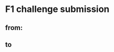 # F1 challenge submission




## from:
<transaction identifier="101" messagecount="10360" timestamp="10:52:59.634"><data column="2" row="2" colour="RED" value="1"/></transaction>
<transaction identifier="101" messagecount="10361" timestamp="10:52:59.637"><data column="3" row="2" colour="WHITE" value="S. VETTEL"/></transaction>
<transaction identifier="101" messagecount="10362" timestamp="10:52:59.648"><data column="2" row="3" colour="RED" value="3"/></transaction>
<transaction identifier="101" messagecount="10363" timestamp="10:52:59.651"><data column="3" row="3" colour="WHITE" value="D. RICCIARDO"/></transaction>
<transaction identifier="101" messagecount="10364" timestamp="10:52:59.660"><data column="2" row="4" colour="RED" value="4"/></transaction>
<transaction identifier="101" messagecount="10365" timestamp="10:52:59.663"><data column="3" row="4" colour="WHITE" value="M. CHILTON"/></transaction>
<transaction identifier="101" messagecount="10366" timestamp="10:52:59.672"><data column="2" row="5" colour="RED" value="6"/></transaction>
<transaction identifier="101" messagecount="10367" timestamp="10:52:59.675"><data column="3" row="5" colour="WHITE" value="N. ROSBERG"/></transaction>
<transaction identifier="103" messagecount="10370" timestamp="10:52:59.684"><data column="9" row="1" colour="YELLOW" value="1"/></transaction>
<transaction identifier="103" messagecount="10371" timestamp="10:52:59.687"><data column="9" row="2" colour="YELLOW" value="21"/></transaction>
<transaction identifier="101" messagecount="10372" timestamp="10:52:59.690"><data column="2" row="6" colour="RED" value="7"/></transaction>
<transaction identifier="101" messagecount="10373" timestamp="10:52:59.693"><data column="3" row="6" colour="WHITE" value="K. RAIKKONEN"/></transaction>
<transaction identifier="101" messagecount="10374" timestamp="10:52:59.701"><data column="2" row="7" colour="RED" value="8"/></transaction>
<transaction identifier="101" messagecount="10375" timestamp="10:52:59.704"><data column="3" row="7" colour="WHITE" value="R. GROSJEAN"/></transaction>
<transaction identifier="101" messagecount="10376" timestamp="10:52:59.713"><data column="2" row="8" colour="RED" value="9"/></transaction>



## to

